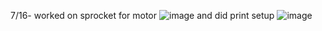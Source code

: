 7/16- worked on sprocket for motor
![image](https://github.com/user-attachments/assets/55dcb770-e8a8-4e83-a7df-6e61da9ff5b8)
and did print setup
![image](https://github.com/user-attachments/assets/794ee6ed-0597-4b04-82c9-e9d9e7ebe6ff)
